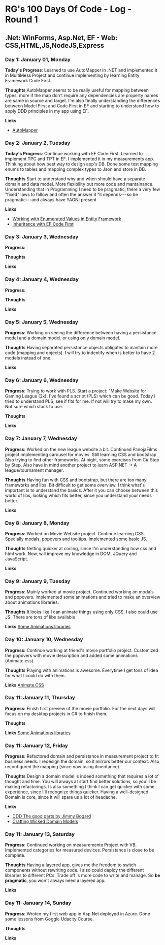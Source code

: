 # RG's 100 Days Of Code - Log - Round 1 
## .Net: WinForms, Asp.Net, EF - Web: CSS,HTML,JS,NodeJS,Express

### Day 1: January 01, Monday

**Today's Progress**: Learned to use AutoMapper in .NET and implemented it in MultiMess Project and continue implementing by learning Entity Framework Code First.

**Thoughts** AutoMapper seems to be really useful for mapping between types, more if the map don't require any dependencies are property names are same in source and target. I'm also finally understanding the differences between Model First and Code First in EF and starting to understand how to apply DDD principles in my app using EF.

**Links**
* [AutoMapper](http://automapper.org/)


### Day 2: January 2, Tuesday

**Today's Progress**: Continue working with EF Code First. Learned to implement TPC and TPT in EF. I implemented it in my measurements app. Thinking about how best way to design app's DB. Done some test mapping enums to tables and mapping complex types to Json and store in DB.

**Thoughts** Start to understand why and when should have a separate domain and data model. More flexibility but more code and mantainance. Understanding that in Programming I need to be pragmatic, there a very few "fixed" laws to follow and often the answer it "it depends---so be pragmatic---and always have YAGNI present

**Links** 
* [Working with Enumerated Values in Entity Framework](https://visualstudiomagazine.com/articles/2017/02/01/enumerated-values.aspx)
* [Inheritance with EF Code First](https://weblogs.asp.net/manavi/inheritance-mapping-strategies-with-entity-framework-code-first-ctp5-part-3-table-per-concrete-type-tpc-and-choosing-strategy-guidelines)


### Day 3: January 3, Wednesday

**Progress:** 

**Thoughts**

**Links**

### Day 4: January 4, Wednesday

**Progress:** 

**Thoughts**

**Links**

### Day 5: January 5, Wednesday

**Progress:** Working on seeing the difference between having a persistance model and a domain model, or using only domain model.

**Thoughts** Having  separated persistance objects obligates to mantain more code (mapping and objects). 
I will try to indentify when is better to have 2 models instead of one. 

**Links**

### Day 6: January 6, Wednesday

**Progress:** Trying to work with PLS. Start a project: "Make Website for Gaming League (2k). I've found a script (PLS) which can be good.
			Today I tried to understand PLS, see if fits for me. If not will try to make my own. Not sure which stack to use.

**Thoughts**

**Links**

### Day 7: January 7, Wednesday

**Progress:** Worked on the new league website a bit. Continued PanojaFilms project implementing carousel for movies. Still learning CSS and bootstrap.
Also trying to find other frameworks. At night, some exercises from C# Step by Step. Also have in mind another project to learn ASP.NET -> A league/tournament manager.

**Thoughts** Having fun with CSS and bootstrap, but there are too many frameworks and libs. Bit difficult to get some overview. I think what's important is to understand
the basics. After it you can choose between this world of libs, looking which fits better, since you understand your needs better.

**Links**

### Day 8: January 8, Monday

**Progress:**  Worked on Movie Website project. Continue learning CSS. Specially modals, popovers and tooltips. Implemented some basic JS.

**Thoughts** Getting quicker at coding, since I'm understanding how css and html work. Now, will improve my knowledge in DOM, JQuery and JavaScript.

**Links**

### Day 9: January 9, Tuesday

**Progress:**  Mainly worked at movie project. Continued working on modals and popovers. Implemented some animations and tried to make an overview about animations libraries.

**Thoughts** It looks like I can animate things using only CSS. I also could use JS. There are tons of libs available

**Links** 
[Some Animations libraries](https://medium.com/@cssgallery/best-css-animation-frameworks-714c5de013f1)

### Day 10: January 10, Wednesday

**Progress:**  Continue working at friend's movie portfolio project. Customized the popovers with movie description and added some animations (Animate.css).

**Thoughts** Playing with animations is awesome. Everytime I get tons of idea for what I could do with them.

**Links** 
[Animate.CSS](https://daneden.github.io/animate.css/)

### Day 11: January 11, Thursday

**Progress:**  Finish first preview of the movie portfolio. For the next days will focus on my desktop projects in C# to finish them.

**Thoughts** 

**Links** 
[Some Animations libraries](https://medium.com/@cssgallery/best-css-animation-frameworks-714c5de013f1)

### Day 11: January 12, Friday

**Progress:** Refactored domain and persistance in measurement project to fit business needs. I redesign the domain, so it mirrors better our context. Also reconfigured the mapping (since now using ihneritance).

**Thoughts** Design  a domain model is indeed something that requires a lot of thought and time. You will always at start find better solutions, so you'll be making refactorings. Is also something I think I can get quicker with some experience, since I'll recognize things quicker. Having a well-designed Domain is core, since it will spare us a lot of headache.

**Links** 
* [DDD The good parts by Jimmy Bogard](https://www.youtube.com/watch?v=U6CeaA-Phqo&t=2s)
* [Crafting Wicked Domain Models](https://www.youtube.com/watch?v=UYmTUw5LXwQ)

### Day 11: January 13, Saturday

**Progress:** Continued working on measuremente Project with VB. Implemented categories for measured devices. Persistance is close to be complete.  

**Thoughts** Having a layered app, gives me the freedom to switch components without rewriting code. I also could deploy the different libraries to different PCs. Trade off is more code to write and manage. So **be pragmatic**, you won't always need a layered app.

**Links** 

### Day 11: January 14, Sunday

**Progress:**  Wroten my first web app in Asp.Net deployed in Azure. Done some lessons from Goggle Udacity Course.

**Thoughts** 

**Links** 
